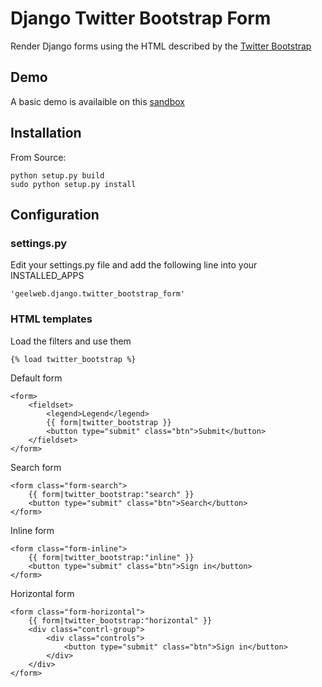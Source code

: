 # Django Twitter Bootstrap Form

Render Django forms using the HTML described by the [Twitter Bootstrap](http://twitter.github.com/bootstrap/base-css.html#forms)

## Demo

A basic demo is availaible on this [sandbox](http://django-sandbox.geelweb.org/twitter-bootstrap-form)

## Installation

From Source:

    python setup.py build
	sudo python setup.py install

## Configuration

### settings.py

Edit your settings.py file and add the following line into your INSTALLED_APPS

    'geelweb.django.twitter_bootstrap_form'

### HTML templates

Load the filters and use them

    {% load twitter_bootstrap %}

Default form

    <form>
        <fieldset>
            <legend>Legend</legend>
            {{ form|twitter_bootstrap }}
            <button type="submit" class="btn">Submit</button>
        </fieldset>
    </form>

Search form

    <form class="form-search">
        {{ form|twitter_bootstrap:"search" }}
        <button type="submit" class="btn">Search</button>
    </form>

Inline form

    <form class="form-inline">
        {{ form|twitter_bootstrap:"inline" }}
        <button type="submit" class="btn">Sign in</button>
    </form>

Horizontal form

    <form class="form-horizontal">
        {{ form|twitter_bootstrap:"horizontal" }}
        <div class="contrl-group">
            <div class="controls">
                <button type="submit" class="btn">Sign in</button>
            </div>
        </div>
    </form>


